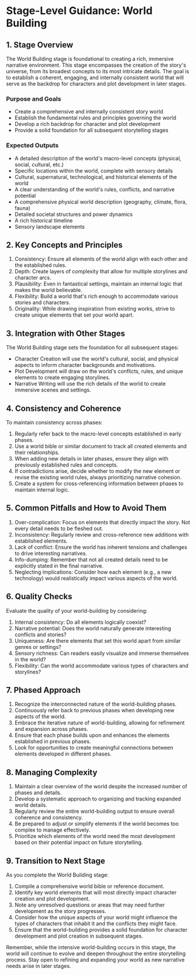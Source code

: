 # Stage-Level Guidance: World Building

## 1. Stage Overview

The World Building stage is foundational to creating a rich, immersive narrative environment. This stage encompasses the creation of the story's universe, from its broadest concepts to its most intricate details. The goal is to establish a coherent, engaging, and internally consistent world that will serve as the backdrop for characters and plot development in later stages.

### Purpose and Goals

- Create a comprehensive and internally consistent story world
- Establish the fundamental rules and principles governing the world
- Develop a rich backdrop for character and plot development
- Provide a solid foundation for all subsequent storytelling stages

### Expected Outputs

- A detailed description of the world's macro-level concepts (physical, social, cultural, etc.)
- Specific locations within the world, complete with sensory details
- Cultural, supernatural, technological, and historical elements of the world
- A clear understanding of the world's rules, conflicts, and narrative potential
- A comprehensive physical world description (geography, climate, flora, fauna)
- Detailed societal structures and power dynamics
- A rich historical timeline
- Sensory landscape elements

## 2. Key Concepts and Principles

1. Consistency: Ensure all elements of the world align with each other and the established rules.
2. Depth: Create layers of complexity that allow for multiple storylines and character arcs.
3. Plausibility: Even in fantastical settings, maintain an internal logic that makes the world believable.
4. Flexibility: Build a world that's rich enough to accommodate various stories and characters.
5. Originality: While drawing inspiration from existing works, strive to create unique elements that set your world apart.

## 3. Integration with Other Stages

The World Building stage sets the foundation for all subsequent stages:

- Character Creation will use the world's cultural, social, and physical aspects to inform character backgrounds and motivations.
- Plot Development will draw on the world's conflicts, rules, and unique elements to create engaging storylines.
- Narrative Writing will use the rich details of the world to create immersive scenes and settings.

## 4. Consistency and Coherence

To maintain consistency across phases:

1. Regularly refer back to the macro-level concepts established in early phases.
2. Use a world bible or similar document to track all created elements and their relationships.
3. When adding new details in later phases, ensure they align with previously established rules and concepts.
4. If contradictions arise, decide whether to modify the new element or revise the existing world rules, always prioritizing narrative cohesion.
5. Create a system for cross-referencing information between phases to maintain internal logic.

## 5. Common Pitfalls and How to Avoid Them

1. Over-complication: Focus on elements that directly impact the story. Not every detail needs to be fleshed out.
2. Inconsistency: Regularly review and cross-reference new additions with established elements.
3. Lack of conflict: Ensure the world has inherent tensions and challenges to drive interesting narratives.
4. Info-dumping: Remember that not all created details need to be explicitly stated in the final narrative.
5. Neglecting implications: Consider how each element (e.g., a new technology) would realistically impact various aspects of the world.

## 6. Quality Checks

Evaluate the quality of your world-building by considering:

1. Internal consistency: Do all elements logically coexist?
2. Narrative potential: Does the world naturally generate interesting conflicts and stories?
3. Uniqueness: Are there elements that set this world apart from similar genres or settings?
4. Sensory richness: Can readers easily visualize and immerse themselves in the world?
5. Flexibility: Can the world accommodate various types of characters and storylines?

## 7. Phased Approach

1. Recognize the interconnected nature of the world-building phases.
2. Continuously refer back to previous phases when developing new aspects of the world.
3. Embrace the iterative nature of world-building, allowing for refinement and expansion across phases.
4. Ensure that each phase builds upon and enhances the elements established in previous phases.
5. Look for opportunities to create meaningful connections between elements developed in different phases.

## 8. Managing Complexity

1. Maintain a clear overview of the world despite the increased number of phases and details.
2. Develop a systematic approach to organizing and tracking expanded world details.
3. Regularly review the entire world-building output to ensure overall coherence and consistency.
4. Be prepared to adjust or simplify elements if the world becomes too complex to manage effectively.
5. Prioritize which elements of the world need the most development based on their potential impact on future storytelling.

## 9. Transition to Next Stage

As you complete the World Building stage:

1. Compile a comprehensive world bible or reference document.
2. Identify key world elements that will most directly impact character creation and plot development.
3. Note any unresolved questions or areas that may need further development as the story progresses.
4. Consider how the unique aspects of your world might influence the types of characters that inhabit it and the conflicts they might face.
5. Ensure that the world-building provides a solid foundation for character development and plot creation in subsequent stages.

Remember, while the intensive world-building occurs in this stage, the world will continue to evolve and deepen throughout the entire storytelling process. Stay open to refining and expanding your world as new narrative needs arise in later stages.
